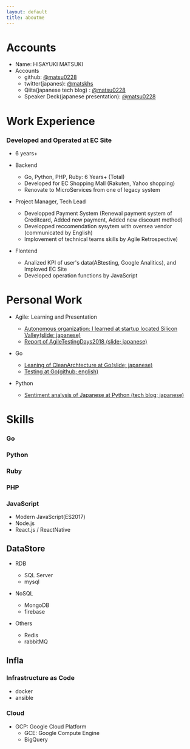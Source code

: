 ```yaml
---
layout: default
title: aboutme
---
```



# Accounts

* Name: HISAYUKI MATSUKI
* Accounts
  * github: [@matsu0228](https://github.com/matsu0228)
  * twitter(japanes): [@matskhs](https://twitter.com/mtskhs)
  * Qiita(japanese tech blog) : [@matsu0228](https://qiita.com/matsu0228)
  * Speaker Deck(japanese presentation): [@matsu0228](https://speakerdeck.com/matsu0228/)


# Work Experience

### Developed and Operated at EC Site

* 6 years+

* Backend
  * Go, Python, PHP, Ruby: 6 Years+ (Total)
  * Developed for EC Shopping Mall (Rakuten, Yahoo shopping)
  * Renovate to MicroServices from one of legacy system

* Project Manager, Tech Lead
  * Developped Payment System (Renewal payment system of Creditcard, Added new payment, Added new discount method)
  * Developped reccomendation sysytem with oversea vendor (communicated by English)
  * Implovement of technical teams skills by Agile Retrospective)

* Flontend
  * Analized KPI of user's data(ABtesting, Google Analitics), and Imploved EC Site
  * Developed operation functions by JavaScript

# Personal Work

* Agile: Learning and Presentation
  * [Autonomous organization: I learned at startup located Silicon Valley(slide; japanese)](https://speakerdeck.com/matsu0228/organizationtheory-of-engineering)
  * [Report of AgileTestingDays2018 (slide; japanese)](https://speakerdeck.com/matsu0228/report-of-agiletestingdays2018)

* Go
  * [Leaning of CleanArchtecture at Go(slide; japanese)](https://speakerdeck.com/matsu0228/architecture-of-api-server-with-goliaang)
  * [Testing at Go(github; english)](https://github.com/matsu0228/gotest)


* Python
  * [Sentiment analysis of Japanese at Python (tech blog; japanese)](https://qiita.com/matsu0228/items/0323f299d03f5b07efdc)


# Skills

### Go



### Python


### Ruby



### PHP



### JavaScript

* Modern JavaScript(ES2017)
* Node.js
* React.js / ReactNative


## DataStore

* RDB
  * SQL Server
  * mysql

* NoSQL
  * MongoDB
  * firebase

* Others
  * Redis
  * rabbitMQ

## Infla

### Infrastructure as Code

* docker
* ansible

### Cloud

* GCP: Google Cloud Platform
  * GCE: Google Compute Engine
  * BigQuery

